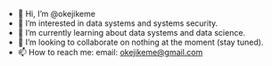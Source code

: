 - 👋 Hi, I’m @okejikeme
- 👀 I’m interested in data systems and systems security.
- 🌱 I’m currently learning about data systems and data science.
- 💞️ I’m looking to collaborate on nothing at the moment (stay tuned).
- 📫 How to reach me: email: okejikeme@gmail.com

<!---
okejikeme/okejikeme is a ✨ special ✨ repository because its `README.md` (this file) appears on your GitHub profile.
You can click the Preview link to take a look at your changes.
--->
